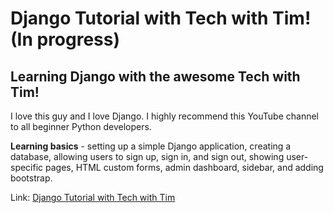 # Django Tutorial with Tech with Tim! (In progress)

## Learning Django with the awesome Tech with Tim!

I love this guy and I love Django. I highly recommend this YouTube channel to all beginner Python developers.

**Learning basics** - setting up a simple Django application, creating a database, allowing users to sign up, sign in, and sign out, showing user-specific pages, HTML custom forms, admin dashboard, sidebar, and adding bootstrap. 

Link: [Django Tutorial with Tech with Tim](https://www.youtube.com/watch?v=sm1mokevMWk&t=308s)

